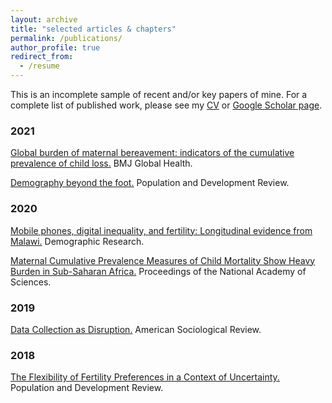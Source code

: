```yaml
---
layout: archive
title: "selected articles & chapters"
permalink: /publications/
author_profile: true
redirect_from:
  - /resume
---
```

This is an incomplete sample of recent and/or key papers of mine. For a complete list of published work, please see my [CV](/cv/) or [Google Scholar page](https://scholar.google.com/citations?user=iM-9fg4AAAAJ&hl=en).


### 2021
[Global burden of maternal bereavement: indicators of the cumulative prevalence of child loss.](https://gh.bmj.com/content/6/4/e004837.abstract) BMJ Global Health.

[Demography beyond the foot.](https://bit.ly/3vjfMtD) Population and Development Review.

### 2020
[Mobile phones, digital inequality, and fertility: Longitudinal evidence from Malawi.](https://www.demographic-research.org/volumes/vol42/37/default.htm) Demographic Research.

[Maternal Cumulative Prevalence Measures of Child Mortality Show Heavy Burden in Sub-Saharan Africa.](https://doi.org/10.1073/pnas.1907343117) Proceedings of the National Academy of Sciences. 

### 2019
[Data Collection as Disruption.](https://journals.sagepub.com/doi/abs/10.1177/0003122419859574?journalCode=asra) American Sociological Review.

### 2018
[The Flexibility of Fertility Preferences in a Context of Uncertainty.](https://onlinelibrary.wiley.com/doi/full/10.1111/padr.12114) Population and Development Review.

